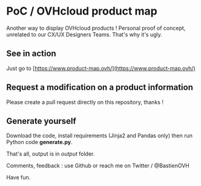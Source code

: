 # PoC / OVHcloud product map

Another way to display OVHcloud products !
Personal proof of concept, unrelated to our CX/UX Designers Teams. That's why it's ugly.


## See in action

Just go to [https://www.product-map.ovh/](https://www.product-map.ovh/)

## Request a modification on a product information

Please create a pull request directly on this repository, thanks !

## Generate yourself

Download the code, install requirements (Jinja2 and Pandas only) then run Python code **generate.py**.

That's all, output is in *output* folder.

Comments, feedback : use Github or reach me on Twitter / @BastienOVH

Have fun.
